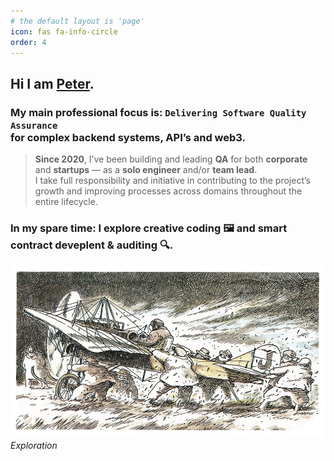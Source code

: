 ```yaml
---
# the default layout is 'page'
icon: fas fa-info-circle
order: 4
---
```


## Hi I am <u><b>Peter</b></u>.  

### My <b>main</b> professional focus is: <b>`Delivering Software Quality Assurance`</b><br>for complex backend systems, API’s and web3.

><b>Since 2020</b>, I’ve been building and leading <b>QA</b> for both <b>corporate</b> and <b>startups</b> — as a <b>solo engineer</b> and/or <b>team lead</b>.<br>I take full responsibility and initiative in contributing to the project’s growth and improving processes across domains throughout the entire lifecycle.

### In my spare time: I explore creative coding 🖼️ and smart contract deveplent & auditing 🔍.
![Desktop View](/assets/img/about/about.png)
_Exploration_